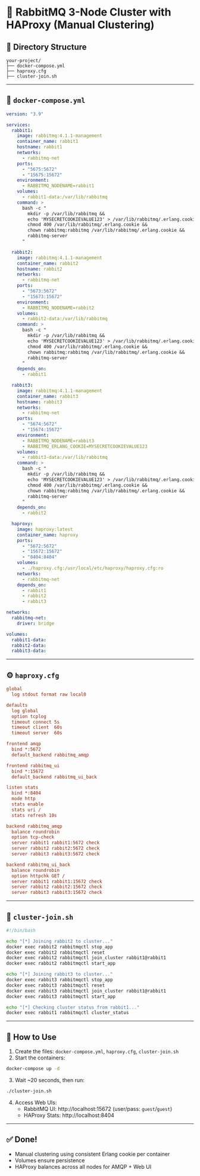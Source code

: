 # 🐇 RabbitMQ 3-Node Cluster with HAProxy (Manual Clustering)

## 📁 Directory Structure

```
your-project/
├── docker-compose.yml
├── haproxy.cfg
├── cluster-join.sh
```

---

## 🧱 `docker-compose.yml`

```yaml
version: "3.9"

services:
  rabbit1:
    image: rabbitmq:4.1.1-management
    container_name: rabbit1
    hostname: rabbit1
    networks:
      - rabbitmq-net
    ports:
      - "5675:5672"
      - "15675:15672"
    environment:
      - RABBITMQ_NODENAME=rabbit1
    volumes:
      - rabbit1-data:/var/lib/rabbitmq
    command: >
      bash -c "
        mkdir -p /var/lib/rabbitmq &&
        echo 'MYSECRETCOOKIEVALUE123' > /var/lib/rabbitmq/.erlang.cookie &&
        chmod 400 /var/lib/rabbitmq/.erlang.cookie &&
        chown rabbitmq:rabbitmq /var/lib/rabbitmq/.erlang.cookie &&
        rabbitmq-server
      "

  rabbit2:
    image: rabbitmq:4.1.1-management
    container_name: rabbit2
    hostname: rabbit2
    networks:
      - rabbitmq-net
    ports:
      - "5673:5672"
      - "15673:15672"
    environment:
      - RABBITMQ_NODENAME=rabbit2
    volumes:
      - rabbit2-data:/var/lib/rabbitmq
    command: >
      bash -c "
        mkdir -p /var/lib/rabbitmq &&
        echo 'MYSECRETCOOKIEVALUE123' > /var/lib/rabbitmq/.erlang.cookie &&
        chmod 400 /var/lib/rabbitmq/.erlang.cookie &&
        chown rabbitmq:rabbitmq /var/lib/rabbitmq/.erlang.cookie &&
        rabbitmq-server
      "
    depends_on:
      - rabbit1

  rabbit3:
    image: rabbitmq:4.1.1-management
    container_name: rabbit3
    hostname: rabbit3
    networks:
      - rabbitmq-net
    ports:
      - "5674:5672"
      - "15674:15672"
    environment:
      - RABBITMQ_NODENAME=rabbit3
      - RABBITMQ_ERLANG_COOKIE=MYSECRETCOOKIEVALUE123
    volumes:
      - rabbit3-data:/var/lib/rabbitmq
    command: >
      bash -c "
        mkdir -p /var/lib/rabbitmq &&
        echo 'MYSECRETCOOKIEVALUE123' > /var/lib/rabbitmq/.erlang.cookie &&
        chmod 400 /var/lib/rabbitmq/.erlang.cookie &&
        chown rabbitmq:rabbitmq /var/lib/rabbitmq/.erlang.cookie &&
        rabbitmq-server
      "
    depends_on:
      - rabbit2

  haproxy:
    image: haproxy:latest
    container_name: haproxy
    ports:
      - "5672:5672"
      - "15672:15672"
      - "8404:8404"
    volumes:
      - ./haproxy.cfg:/usr/local/etc/haproxy/haproxy.cfg:ro
    networks:
      - rabbitmq-net
    depends_on:
      - rabbit1
      - rabbit2
      - rabbit3

networks:
  rabbitmq-net:
    driver: bridge

volumes:
  rabbit1-data:
  rabbit2-data:
  rabbit3-data:
```

---

## ⚙️ `haproxy.cfg`

```cfg
global
  log stdout format raw local0

defaults
  log global
  option tcplog
  timeout connect 5s
  timeout client  60s
  timeout server  60s

frontend amqp
  bind *:5672
  default_backend rabbitmq_amqp

frontend rabbitmq_ui
  bind *:15672
  default_backend rabbitmq_ui_back

listen stats
  bind *:8404
  mode http
  stats enable
  stats uri /
  stats refresh 10s

backend rabbitmq_amqp
  balance roundrobin
  option tcp-check
  server rabbit1 rabbit1:5672 check
  server rabbit2 rabbit2:5672 check
  server rabbit3 rabbit3:5672 check

backend rabbitmq_ui_back
  balance roundrobin
  option httpchk GET /
  server rabbit1 rabbit1:15672 check
  server rabbit2 rabbit2:15672 check
  server rabbit3 rabbit3:15672 check
```

---

## 🔧 `cluster-join.sh`

```bash
#!/bin/bash

echo "[*] Joining rabbit2 to cluster..."
docker exec rabbit2 rabbitmqctl stop_app
docker exec rabbit2 rabbitmqctl reset
docker exec rabbit2 rabbitmqctl join_cluster rabbit1@rabbit1
docker exec rabbit2 rabbitmqctl start_app

echo "[*] Joining rabbit3 to cluster..."
docker exec rabbit3 rabbitmqctl stop_app
docker exec rabbit3 rabbitmqctl reset
docker exec rabbit3 rabbitmqctl join_cluster rabbit1@rabbit1
docker exec rabbit3 rabbitmqctl start_app

echo "[*] Checking cluster status from rabbit1..."
docker exec rabbit1 rabbitmqctl cluster_status
```

---

## 🚀 How to Use

1. Create the files: `docker-compose.yml`, `haproxy.cfg`, `cluster-join.sh`
2. Start the containers:

```bash
docker-compose up -d
```

3. Wait ~20 seconds, then run:

```bash
./cluster-join.sh
```

4. Access Web UIs:
   - RabbitMQ UI: http://localhost:15672 (user/pass: `guest`/`guest`)
   - HAProxy Stats: http://localhost:8404

---

## ✅ Done!
- Manual clustering using consistent Erlang cookie per container
- Volumes ensure persistence
- HAProxy balances across all nodes for AMQP + Web UI